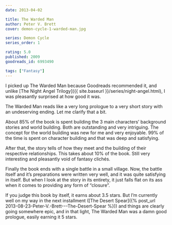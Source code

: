 ```yaml
---
date: 2013-04-02

title: The Warded Man
author: Peter V. Brett
cover: demon-cycle-1-warded-man.jpg

series: Demon Cycle
series_order: 1

rating: 5.0
published: 2009
goodreads_id: 6993490

tags: ["Fantasy"]
---
```


I picked up The Warded Man because Goodreads recommended it, and unlike [The Night Angel Trilogy]({{ site.baseurl }}/series/night-angel.html), I was pleasantly surprised at how good it was.

<!--more-->

The Warded Man reads like a very long prologue to a very short story with an undeserving ending. Let me clarify that a bit.

About 85% of the book is spent building the 3 main characters’ background stories and world building. Both are outstanding and very intriguing. The concept for the world building was new for me and very enjoyable. 99% of the time is spent on character building and that was deep and satisfying.

After that, the story tells of how they meet and the building of their respective relationships. This takes about 10% of the book. Still very interesting and pleasantly void of fantasy clichés.

Finally the book ends with a single battle in a small village. Now, the battle itself and it’s preparations were written very well, and it was quite satisfying in itself. But when I look at the story in its entirety, it just falls flat on its ass when it comes to providing any form of “closure”.

If you judge this book by itself, it earns about 3.5 stars. But I’m currently well on my way in the next installment ([The Desert Spear]({% post_url 2013-08-23-Peter-V.-Brett---The-Desert-Spear %})) and things are clearly going somewhere epic, and in that light, The Warded Man was a damn good prologue, easily earning it 5 stars.
